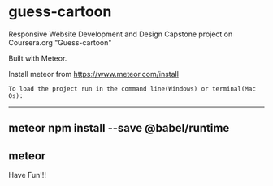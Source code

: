 # guess-cartoon

Responsive Website Development and Design Capstone project on Coursera.org "Guess-cartoon"

Built with Meteor.

Install meteor from https://www.meteor.com/install
```
To load the project run in the command line(Windows) or terminal(Mac Os):
```
---
meteor npm install --save @babel/runtime
---
meteor
---

Have Fun!!!

